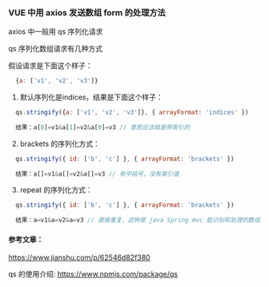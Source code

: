 ### VUE 中用 axios 发送数组 form 的处理方法

axios 中一般用 qs 序列化请求

qs 序列化数组请求有几种方式

假设请求是下面这个样子：
```javascript
  {a: ['v1', 'v2', 'v3']}
```
1. 默认序列化是indices，结果是下面这个样子：
```javascript
  qs.stringify({a: ['v1', 'v2', 'v3']}, { arrayFormat: 'indices' })
  
  结果：a[0]=v1&a[1]=v2&a[0]=v3 // 意思应该就是带索引的
```
2. brackets 的序列化方式：
```javascript
  qs.stringify({ id: ['b', 'c'] }, { arrayFormat: 'brackets' })
  
  结果：a[]=v1&a[]=v2&a[]=v3 // 有中括号，没有索引值
```
3. repeat 的序列化方式：
```javascript
  qs.stringify({ id: ['b', 'c'] }, { arrayFormat: 'brackets' })
  
  结果：a=v1&a=v2&a=v3 // 直接重复，这种是 java Spring mvc 能识别和处理的数组方式
```

#### 参考文章：
https://www.jianshu.com/p/62546d82f380

qs 的使用介绍: https://www.npmjs.com/package/qs
